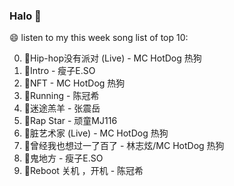 

### Halo 👋

😄 listen to my this week song list of top 10:

0. 🌈Hip-hop没有派对 (Live) - MC HotDog 热狗
1. 🌈Intro - 瘦子E.SO
2. 🌈NFT - MC HotDog 热狗
3. 🌈Running - 陈冠希
4. 🌈迷途羔羊 - 张震岳
5. 🌈Rap Star - 顽童MJ116
6. 🌈脏艺术家 (Live) - MC HotDog 热狗
7. 🌈曾经我也想过一了百了 - 林志炫/MC HotDog 热狗
8. 🌈鬼地方 - 瘦子E.SO
9. 🌈Reboot 关机 ，开机 - 陈冠希


